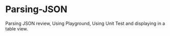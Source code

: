 # Parsing-JSON
Parsing JSON review, Using Playground, Using Unit Test and displaying in a table view.
